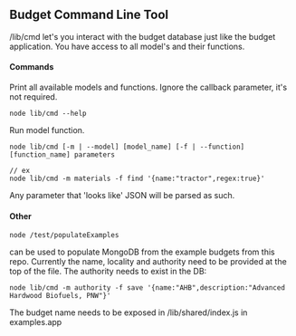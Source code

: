 ## Budget Command Line Tool

/lib/cmd let's you interact with the budget database just like the budget application.  You have access to all model's and their functions.

#### Commands

Print all available models and functions.  Ignore the callback parameter, it's not required.
```
node lib/cmd --help
```

Run model function.
```
node lib/cmd [-m | --model] [model_name] [-f | --function] [function_name] parameters

// ex
node lib/cmd -m materials -f find '{name:"tractor",regex:true}'
```

Any parameter that 'looks like' JSON will be parsed as such.

#### Other

```
node /test/populateExamples
```
can be used to populate MongoDB from the example budgets from this repo.  Currently the name, locality and authority need to be provided at the top of the file.  The authority needs to exist in the DB:
```
node lib/cmd -m authority -f save '{name:"AHB",description:"Advanced Hardwood Biofuels, PNW"}'
```
The budget name needs to be exposed in /lib/shared/index.js in examples.app
